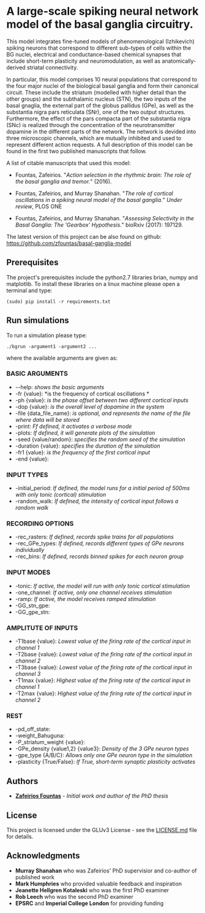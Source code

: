 # A large-scale spiking neural network model of the basal ganglia circuitry. 

This model integrates fine-tuned models of phenomenological (Izhikevich) spiking neurons that correspond to different sub-types of cells within the BG nuclei, electrical and conductance-based chemical synapses that include short-term plasticity and neuromodulation, as well as anatomically-derived striatal connectivity. 

In particular, this model comprises 10 neural populations that correspond to the four major nuclei of the biological basal ganglia and form their canonical circuit. These include the striatum (modelled with higher detail than the other groups) and the subthalamic nucleus (STN), the two inputs of the basal gnaglia, the external part of the globus pallidus (GPe), as well as the substantia nigra pars reticulata (SNr), one of the two output structures. Furthermore, the effect of the pars compacta part of the substantia nigra (SNc) is realized through the concentration of the neurotransmitter dopamine in the different parts of the network. The network is devided into three microscopic channels, which are mutually inhibited and used to represent different action requests. A full description of this model can be found in the first two published manuscripts that follow.

A list of citable manuscripts that used this model:

* Fountas, Zafeirios. "*Action selection in the rhythmic brain: The role of the basal ganglia and tremor.*" (2016).

* Fountas, Zafeirios, and Murray Shanahan. "*The role of cortical oscillations in a spiking neural model of the basal ganglia.*" *Under review*, PLOS ONE

* Fountas, Zafeirios, and Murray Shanahan. "*Assessing Selectivity in the Basal Ganglia: The 'Gearbox' Hypothesis.*" bioRxiv (2017): 197129.

The latest version of this project can be also found on github: https://github.com/zfountas/basal-ganglia-model



## Prerequisites

The project's prerequisites include the python2.7 libraries brian, numpy and matplotlib. To install these libraries on a linux machine please open a terminal and type:

```
(sudo) pip install -r requirements.txt
```


## Run simulations

To run a simulation please type:

```
./bgrun -argument1 -argument2 ...
```

where the available arguments are given as:

### BASIC ARGUMENTS
* --help: *shows the basic arguments*
* -fr {value}: *is the frequency of cortical oscillations *
* -ph {value}: *is the phase offset between two different cortical inputs*
* -dop {value}: *is the overall level of dopamine in the system*
* -file {data_file_name}: *is optional, and represents the name of the file where data will be stored*
* -print: *Ff defined, it activates a verbose mode*
* -plots: *If defined, it will generate plots of the simulation*
* -seed {value/random}: *specifies the random seed of the simulation*
* -duration {value}: *specifies the duration of the simulation*
* -fr1 {value}: *is the frequency of the first cortical input*
* -end {value}:

### INPUT TYPES 
* -initial_period: *If defined, the model runs for a initial period of 500ms with only tonic (cortical) stimulation*
* -random_walk: *If defined, the intensity of cortical input follows a random walk*

### RECORDING OPTIONS 
* -rec_rasters: *If defined, records spike trains for all populations*
* -rec_GPe_types: *If defined, records different types of GPe neurons individually*
* -rec_bins: *If defined, records binned spikes for each neuron group*

### INPUT MODES 
* -tonic: *If active, the model will run with only tonic cortical stimulation*
* -one_channel: *If active, only one channel receives stimulation*
* -ramp: *If active, the model receives ramped stimulation*
* -GG_stn_gpe:
* -GG_gpe_stn:

### AMPLITUTE OF INPUTS 
* -T1base {value}: *Lowest value of the firing rate of the cortical input in channel 1*
* -T2base {value}: *Lowest value of the firing rate of the cortical input in channel 2*
* -T3base {value}: *Lowest value of the firing rate of the cortical input in channel 3*
* -T1max {value}: *Highest value of the firing rate of the cortical input in channel 1*
* -T2max {value}: *Highest value of the firing rate of the cortical input in channel 2*

### REST 
* -pd_off_state:
* -weight_Bahuguna:
* -P_striatum_weight {value}:
* -GPe_density {value1,2} {value3}: *Density of the 3 GPe neuron types*
* -gpe_type {A/B/C}: *Allows only one GPe neuron type in the simulation*
* -plasticity {True/False}: *If True, short-term synaptic plasticity activates*


## Authors

* **[Zafeirios Fountas](https://www.doc.ic.ac.uk/~zf509/)** - *Initial work and author of the PhD thesis*


## License

This project is licensed under the GLUv3 License - see the [LICENSE.md](LICENSE.md) file for details.


## Acknowledgments

* **Murray Shanahan** who was Zafeirios' PhD supervisior and co-author of published work
* **Mark Humphries** who provided valuable feedback and inspiration
* **Jeanette Hellgren Kotaleski** who was the first PhD examiner
* **Rob Leech** who was the second PhD examiner
* **EPSRC** and **Imperial College London** for providing funding






















